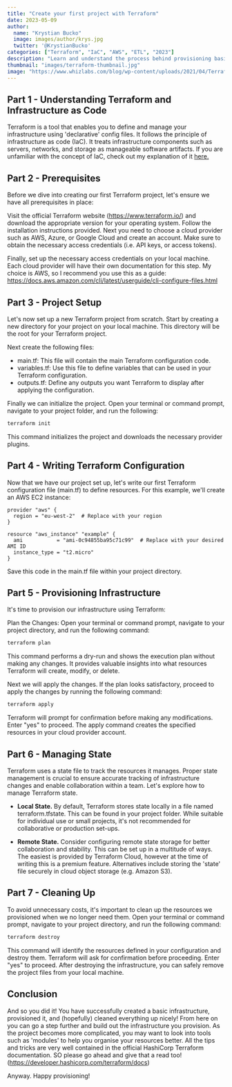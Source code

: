 ```yaml
---
title: "Create your first project with Terraform"
date: 2023-05-09
author: 
  name: "Krystian Bucko"
  image: images/author/krys.jpg
  twitter: '@KrystianBucko'
categories: ["Terraform", "IaC", "AWS", "ETL", "2023"]
description: "Learn and understand the process behind provisioning basic IaC with Terraform."
thumbnail: "images/terraform-thumbnail.jpg"
image: "https://www.whizlabs.com/blog/wp-content/uploads/2021/04/Terraform-1.png" 
---
```



## Part 1 - Understanding Terraform and Infrastructure as Code
Terraform is a tool that enables you to define and manage your infrastructure using 'declarative' config files. It follows the principle of infrastructure as code (IaC). It treats infrastructure components such as servers, networks, and storage as manageable software artifacts. If you are unfamiliar with the concept of IaC, check out my explanation of it [here.](/blog/2023/04/explore-infrastructure-as-code-through-a-simple-anecdote/) 
## Part 2 - Prerequisites
Before we dive into creating our first Terraform project, let's ensure we have all prerequisites in place:

Visit the official Terraform website (https://www.terraform.io/) and download the appropriate version for your operating system. Follow the installation instructions provided. Next you need to choose a cloud provider such as AWS, Azure, or Google Cloud and create an account. Make sure to obtain the necessary access credentials (i.e. API keys, or access tokens).

Finally, set up the necessary access credentials on your local machine. Each cloud provider will have their own documentation for this step. My choice is AWS, so I recommend you use this as a guide: https://docs.aws.amazon.com/cli/latest/userguide/cli-configure-files.html

## Part 3 - Project Setup

Let's now set up a new Terraform project from scratch. Start by creating a new directory for your project on your local machine. This directory will be the root for your Terraform project.

Next create the following files:
- main.tf: This file will contain the main Terraform configuration code.
- variables.tf: Use this file to define variables that can be used in your Terraform configuration.
- outputs.tf: Define any outputs you want Terraform to display after applying the configuration.

Finally we can initialize the project. Open your terminal or command prompt, navigate to your project folder, and run the following:

```bash
terraform init
```
This command initializes the project and downloads the necessary provider plugins.

## Part 4 - Writing Terraform Configuration
Now that we have our project set up, let's write our first Terraform configuration file (main.tf) to define resources. For this example, we'll create an AWS EC2 instance:

```hcl
provider "aws" {
  region = "eu-west-2"  # Replace with your region
}

resource "aws_instance" "example" {
  ami           = "ami-0c94855ba95c71c99"  # Replace with your desired AMI ID
  instance_type = "t2.micro"
}
```
Save this code in the main.tf file within your project directory.

## Part 5 - Provisioning Infrastructure
It's time to provision our infrastructure using Terraform:

Plan the Changes: Open your terminal or command prompt, navigate to your project directory, and run the following command:

```bash
terraform plan
```

This command performs a dry-run and shows the execution plan without making any changes. It provides valuable insights into what resources Terraform will create, modify, or delete.

Next we will apply the changes. If the plan looks satisfactory, proceed to apply the changes by running the following command:

```bash
terraform apply
```
Terraform will prompt for confirmation before making any modifications. Enter "yes" to proceed. The apply command creates the specified resources in your cloud provider account.

## Part 6 - Managing State
Terraform uses a state file to track the resources it manages. Proper state management is crucial to ensure accurate tracking of infrastructure changes and enable collaboration within a team. Let's explore how to manage Terraform state.

- **Local State.** By default, Terraform stores state locally in a file named terraform.tfstate. This can be found in your project folder. While suitable for individual use or small projects, it's not recommended for collaborative or production set-ups.

- **Remote State.** Consider configuring remote state storage for better collaboration and stability. This can be set up in a multitude of ways. The easiest is provided by Terraform Cloud, however at the time of writing this is a premium feature. Alternatives include storing the 'state' file securely in cloud object storage (e.g. Amazon S3). 

## Part 7 - Cleaning Up
To avoid unnecessary costs, it's important to clean up the resources we provisioned when we no longer need them. Open your terminal or command prompt, navigate to your project directory, and run the following command:

```bash
terraform destroy
```

This command will identify the resources defined in your configuration and destroy them. Terraform will ask for confirmation before proceeding. Enter "yes" to proceed. After destroying the infrastructure, you can safely remove the project files from your local machine.

## Conclusion

And so you did it! You have successfully created a basic infrastructure, provisioned it, and (hopefully) cleaned everything up nicely! From here on you can go a step further and build out the infrastructure you provision. As the project becomes more complicated, you may want to look into tools such as 'modules' to help you organise your resources better. All the tips and tricks are very well contained in the official HashiCorp Terraform documentation. SO please go ahead and give that a read too! (https://developer.hashicorp.com/terraform/docs)

Anyway. Happy provisioning!

